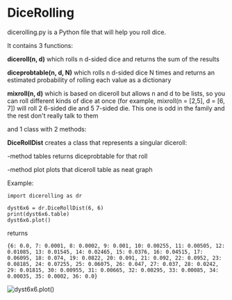 # DiceRolling

dicerolling.py is a Python file that will help you roll dice.

It contains 3 functions:

  **diceroll(n, d)** which rolls n d-sided dice and returns the sum of the results
  
  **diceprobtable(n, d, N)** which rolls n d-sided dice N times and returns an estimated probability of rolling each value as a dictionary
  
  
  **mixroll(n, d)** which is based on diceroll but allows n and d to be lists, so you can roll different kinds of dice at once
  (for example, mixroll(n = [2,5], d = [6, 7]) will roll 2 6-sided die and 5 7-sided die. This one is odd in the family and the rest don't really talk to them
  
 
and 1 class with 2 methods:

**DiceRollDist** creates a class that represents a singular diceroll:

  -method tables returns diceprobtable for that roll
  
  -method plot plots that diceroll table as neat graph
  
  Example:
  ```
  import dicerolling as dr

dyst6x6 = dr.DiceRollDist(6, 6)
print(dyst6x6.table)
dyst6x6.plot()
```
returns
```
{6: 0.0, 7: 0.0001, 8: 0.0002, 9: 0.001, 10: 0.00255, 11: 0.00505, 12: 0.01085, 13: 0.01545, 14: 0.02465, 15: 0.0376, 16: 0.04515, 17: 0.06095, 18: 0.074, 19: 0.0822, 20: 0.091, 21: 0.092, 22: 0.0952, 23: 0.08185, 24: 0.07255, 25: 0.06075, 26: 0.047, 27: 0.037, 28: 0.0242, 29: 0.01815, 30: 0.00955, 31: 0.00665, 32: 0.00295, 33: 0.00085, 34: 0.00035, 35: 0.0002, 36: 0.0}
```
![dyst6x6.plot()](https://github.com/[username]/[reponame]/blob/[branch]/image.jpg?raw=true)
